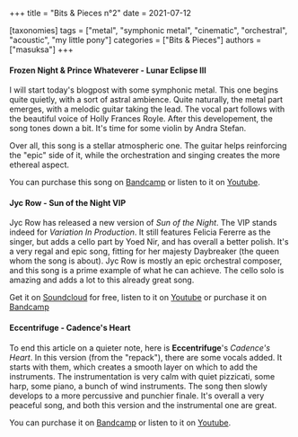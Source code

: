 +++
title = "Bits & Pieces n°2"
date = 2021-07-12

[taxonomies]
tags = ["metal", "symphonic metal", "cinematic", "orchestral", "acoustic", "my little pony"]
categories = ["Bits & Pieces"]
authors = ["masuksa"]
+++

#### Frozen Night & Prince Whateverer - Lunar Eclipse III

I will start today's blogpost with some symphonic metal.
This one begins quite quietly, with a sort of astral ambience.
Quite naturally, the metal part emerges, with a melodic guitar taking the lead.
The vocal part follows with the beautiful voice of Holly Frances Royle.
After this developement, the song tones down a bit.
It's time for some violin by Andra Stefan.

Over all, this song is a stellar atmospheric one.
The guitar helps reinforcing the "epic" side of it, while the orchestration and singing creates the more ethereal aspect.

You can purchase this song on [Bandcamp](https://frozennight.bandcamp.com/album/lunar-eclipse-iii) or listen to it on [Youtube](https://www.youtube.com/watch?v=qef-IRLj9YY).

#### Jyc Row - Sun of the Night VIP

Jyc Row has released a new version of *Sun of the Night*.
The VIP stands indeed for *Variation In Production*.
It still features Felicia Fererre as the singer, but adds a cello part by Yoed Nir, and has overall a better polish.
It's a very regal and epic song, fitting for her majesty Daybreaker (the queen whom the song is about).
Jyc Row is mostly an epic orchestral composer, and this song is a prime example of what he can achieve.
The cello solo is amazing and adds a lot to this already great song.

Get it on [Soundcloud](https://soundcloud.com/jycrow/sun-of-the-night-vip-w-felicia-farerre-vlc-yoed-nir) for free, 
listen to it on [Youtube](https://www.youtube.com/watch?v=8MvYmwtysLA) or 
purchase it on [Bandcamp](https://jycrow.bandcamp.com/track/sun-of-the-night-vip-w-felicia-farerre-vlc-yoed-nir)

#### Eccentrifuge - Cadence's Heart

To end this article on a quieter note, here is **Eccentrifuge**'s *Cadence's Heart*.
In this version (from the "repack"), there are some vocals added.
It starts with them, which creates a smooth layer on which to add the instruments.
The instrumentation is very calm with quiet pizzicati, some harp, some piano, a bunch of wind instruments.
The song then slowly develops to a more percussive and punchier finale.
It's overall a very peaceful song, and both this version and the instrumental one are great.

You can purchase it on [Bandcamp](https://eccentrifuge.bandcamp.com/album/cadences-heart-remake-pack) or listen to it on [Youtube](https://www.youtube.com/watch?v=y3HQBIwZ_xc).